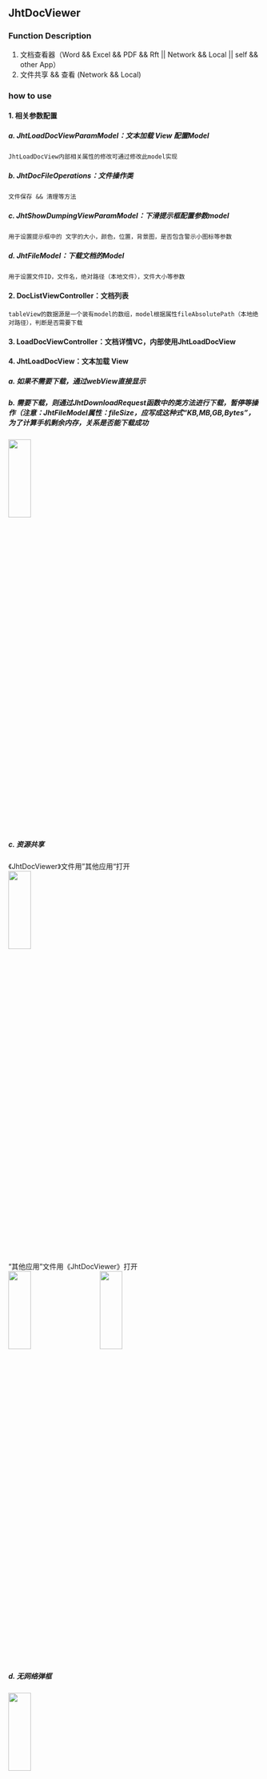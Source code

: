## JhtDocViewer

### Function Description
1. 文档查看器（Word && Excel && PDF && Rft || Network && Local || self && other App）
2. 文件共享 && 查看 (Network && Local) 
     
### how to use
#### 1. 相关参数配置
##### a. JhtLoadDocViewParamModel：文本加载 View 配置Model
	JhtLoadDocView内部相关属性的修改可通过修改此model实现
	
##### b. JhtDocFileOperations：文件操作类
	文件保存 && 清理等方法
	
##### c. JhtShowDumpingViewParamModel：下滑提示框配置参数model
	用于设置提示框中的 文字的大小，颜色，位置，背景图，是否包含警示小图标等参数
    
##### d. JhtFileModel：下载文档的Model
	用于设置文件ID，文件名，绝对路径（本地文件），文件大小等参数


#### 2. DocListViewController：文档列表
	tableView的数据源是一个装有model的数组，model根据属性fileAbsolutePath（本地绝对路径），判断是否需要下载
	
      
#### 3. LoadDocViewController：文档详情VC，内部使用JhtLoadDocView


#### 4. JhtLoadDocView：文本加载 View
##### a. 如果不需要下载，通过webView直接显示

##### b. 需要下载，则通过JhtDownloadRequest函数中的类方法进行下载，暂停等操作（注意：JhtFileModel属性：fileSize，应写成这种式“KB,MB,GB,Bytes”，为了计算手机剩余内存，关系是否能下载成功
<img src="https://raw.githubusercontent.com/jinht/JhtDocViewer/master/ReadMEImages/5.png" width="30%" height="20%" /> <br>

##### c. 资源共享
《JhtDocViewer》文件用”其他应用“打开 <br>
<img src="https://raw.githubusercontent.com/jinht/JhtDocViewer/master/ReadMEImages/4.png" width="30%" height="20%" /> <br>
“其他应用”文件用《JhtDocViewer》打开<br>
<img src="https://raw.githubusercontent.com/jinht/JhtDocViewer/master/ReadMEImages/9.png" width="30%" height="20%" />&emsp;&emsp;
<img src="https://raw.githubusercontent.com/jinht/JhtDocViewer/master/ReadMEImages/7.png" width="30%" height="20%" /> <br>
  
##### d. 无网络弹框
<img src="https://raw.githubusercontent.com/jinht/JhtDocViewer/master/ReadMEImages/10.png" width="30%" height="20%" /> <br>
      
* 具体使用详见demo


### needed to pay attention
#### 1. 如果我们在iOS9下直接进行HTTP请求是会收到如下错误提示
	App Transport Security has blocked a cleartext HTTP (http://) resource load since it is insecure. Temporary exceptions can be configured via your app's Info.plist file.
系统会告诉我们不能直接使用HTTP进行请求，需要在Info.plist新增一段用于控制ATS的配置
```oc
<key>NSAppTransportSecurity</key>
<dict>
    <key>NSAllowsArbitraryLoads</key>
    <true/>
</dict>
```
即：<br>
<img src="https://raw.githubusercontent.com/jinht/JhtDocViewer/master/ReadMEImages/1.png" width="80%" height="80%" />


#### 2. 如果想共享自己app的文档查看功能，需在info.plist 中添加如下信息
```oc
<key>CFBundleDocumentTypes</key>
	<array>
		<dict>
			<key>CFBundleTypeIconFiles</key>
			<array>
				<string>MySmallIcon.png</string>
				<string>MyLargeIcon.png</string>
			</array>
			<key>CFBundleTypeName</key>
			<string>My File Format</string>
			<key>LSHandlerRank</key>
			<string>Owner</string>
			<key>LSItemContentTypes</key>
			<array>
				<string>com.microsoft.powerpoint.ppt</string>
				<string>public.item</string>
				<string>com.microsoft.word.doc</string>
				<string>com.adobe.pdf</string>
				<string>com.microsoft.excel.xls</string>
				<string>public.image</string>
				<string>public.content</string>
				<string>public.composite-content</string>
				<string>public.archive</string>
				<string>public.audio</string>
				<string>public.movie</string>
				<string>public.text</string>
				<string>public.data</string>
			</array>
		</dict>
	</array>
```
属性说明：<br>
* CFBundleTypeName：文档的类型名称
* LSHandlerRank：这里指是否拥有子文档 <br>


#### 3. info.plist 中，对应Localization native development region键值 加入Chinese
<img src="https://raw.githubusercontent.com/jinht/JhtDocViewer/master/ReadMEImages/2.png" width="80%" height="80%" /> <br>


#### 4. 在第三方调用我们的APP后，会调用如下方法
```oc
- (BOOL)application:(UIApplication *)application openURL:(nonnull NSURL *)url options:(nonnull NSDictionary<NSString *,id> *)options {
    if (options) {
        NSString *str = [NSString stringWithFormat:@"\n发送请求的应用程序的 Bundle ID：%@\n\n文件的NSURL：%@", options[UIApplicationOpenURLOptionsSourceApplicationKey], url];
        NSLog(@"%@", str);
        
        if (self.window && url) {
            // 根据“其他应用” 用“本应用”打开，通过url，进入列表页
            [self pushDocListViewControllerWithUrl:url];
        }
    }
    return YES;
}


#pragma mark ApplicationDelegate Method
/** 根据“其他应用” 用“本应用”打开，通过url，进入列表页 */
- (void)pushDocListViewControllerWithUrl:(NSURL *)url {
    // 根据“其他应用” 用“本应用”打开，通过要打开的url，获得本地地址
    NSString *appFilePath = [[JhtDocFileOperations sharedInstance] findLocalPathFromAppLicationOpenUrl:url];
    // 跳转页面
    DocListViewController *doc = [[DocListViewController alloc] init];
    doc.appFilePath = appFilePath;
    [_nav pushViewController:doc animated:YES];
}
```

#### 5. 库文件 <br>
	系统库：WebKit.framework
	三方库：AFNetworking3.x：自行添加
	Reachability：framwork内部已添加
	
      
      
### Remind
* ARC
* iOS >= 8.0
* iPhone \ iPad
* Xcode version >= 9.0
       
## Hope
* If you find bug when used，Hope you can Issues me，Thank you or try to download the latest code of this framework to see the BUG has been fixed or not
* If you find the function is not enough when used，Hope you can Issues me，I very much to add more useful function to this framework ，Thank you !
